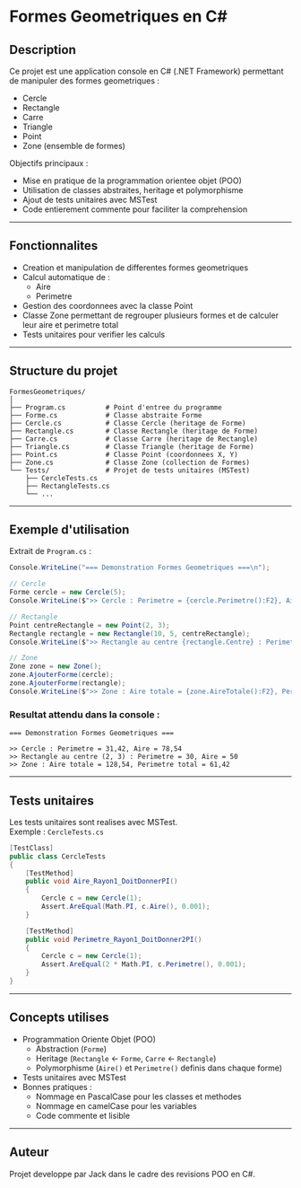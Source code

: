 # Formes Geometriques en C#

## Description
Ce projet est une application console en C# (.NET Framework) permettant de manipuler des formes geometriques :
- Cercle
- Rectangle
- Carre
- Triangle
- Point
- Zone (ensemble de formes)

Objectifs principaux :
- Mise en pratique de la programmation orientee objet (POO)
- Utilisation de classes abstraites, heritage et polymorphisme
- Ajout de tests unitaires avec MSTest
- Code entierement commente pour faciliter la comprehension

---

## Fonctionnalites
- Creation et manipulation de differentes formes geometriques
- Calcul automatique de :
  - Aire
  - Perimetre
- Gestion des coordonnees avec la classe Point
- Classe Zone permettant de regrouper plusieurs formes et de calculer leur aire et perimetre total
- Tests unitaires pour verifier les calculs

---

## Structure du projet
```
FormesGeometriques/
│
├── Program.cs          # Point d'entree du programme
├── Forme.cs            # Classe abstraite Forme
├── Cercle.cs           # Classe Cercle (heritage de Forme)
├── Rectangle.cs        # Classe Rectangle (heritage de Forme)
├── Carre.cs            # Classe Carre (heritage de Rectangle)
├── Triangle.cs         # Classe Triangle (heritage de Forme)
├── Point.cs            # Classe Point (coordonnees X, Y)
├── Zone.cs             # Classe Zone (collection de Formes)
└── Tests/              # Projet de tests unitaires (MSTest)
    ├── CercleTests.cs
    ├── RectangleTests.cs
    └── ...
```

---

## Exemple d'utilisation
Extrait de `Program.cs` :

```csharp
Console.WriteLine("=== Demonstration Formes Geometriques ===\n");

// Cercle
Forme cercle = new Cercle(5);
Console.WriteLine($">> Cercle : Perimetre = {cercle.Perimetre():F2}, Aire = {cercle.Aire():F2}");

// Rectangle
Point centreRectangle = new Point(2, 3);
Rectangle rectangle = new Rectangle(10, 5, centreRectangle);
Console.WriteLine($">> Rectangle au centre {rectangle.Centre} : Perimetre = {rectangle.Perimetre()}, Aire = {rectangle.Aire()}");

// Zone
Zone zone = new Zone();
zone.AjouterForme(cercle);
zone.AjouterForme(rectangle);
Console.WriteLine($">> Zone : Aire totale = {zone.AireTotale():F2}, Perimetre total = {zone.PerimetreTotal():F2}");
```

### Resultat attendu dans la console :
```
=== Demonstration Formes Geometriques ===

>> Cercle : Perimetre = 31,42, Aire = 78,54
>> Rectangle au centre (2, 3) : Perimetre = 30, Aire = 50
>> Zone : Aire totale = 128,54, Perimetre total = 61,42
```

---

## Tests unitaires
Les tests unitaires sont realises avec MSTest.  
Exemple : `CercleTests.cs`

```csharp
[TestClass]
public class CercleTests
{
    [TestMethod]
    public void Aire_Rayon1_DoitDonnerPI()
    {
        Cercle c = new Cercle(1);
        Assert.AreEqual(Math.PI, c.Aire(), 0.001);
    }

    [TestMethod]
    public void Perimetre_Rayon1_DoitDonner2PI()
    {
        Cercle c = new Cercle(1);
        Assert.AreEqual(2 * Math.PI, c.Perimetre(), 0.001);
    }
}
```

---

## Concepts utilises
- Programmation Oriente Objet (POO)
  - Abstraction (`Forme`)
  - Heritage (`Rectangle` <- `Forme`, `Carre` <- `Rectangle`)
  - Polymorphisme (`Aire()` et `Perimetre()` definis dans chaque forme)
- Tests unitaires avec MSTest
- Bonnes pratiques :
  - Nommage en PascalCase pour les classes et methodes
  - Nommage en camelCase pour les variables
  - Code commente et lisible

---

## Auteur
Projet developpe par Jack dans le cadre des revisions POO en C#.
